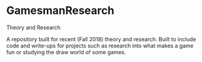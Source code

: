 # GamesmanResearch
Theory and Research

A repository built for recent (Fall 2018) theory and research.
Built to include code and write-ups for projects such as research into what makes a game fun
or studying the draw world of some games.
